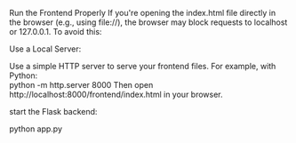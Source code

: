 Run the Frontend Properly
If you're opening the index.html file directly in the browser (e.g., using file://), the browser may block requests to localhost or 127.0.0.1. To avoid this:

Use a Local Server:

Use a simple HTTP server to serve your frontend files. For example, with Python:</br>
python -m http.server 8000
Then open http://localhost:8000/frontend/index.html in your browser.


start the Flask backend:

python app.py
